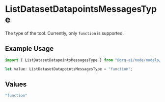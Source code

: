 # ListDatasetDatapointsMessagesType

The type of the tool. Currently, only `function` is supported.

## Example Usage

```typescript
import { ListDatasetDatapointsMessagesType } from "@orq-ai/node/models/operations";

let value: ListDatasetDatapointsMessagesType = "function";
```

## Values

```typescript
"function"
```